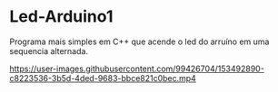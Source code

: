 # Led-Arduino1
Programa mais simples em C++ que acende o led do arruíno em uma sequencia alternada.

https://user-images.githubusercontent.com/99426704/153492890-c8223536-3b5d-4ded-9683-bbce821c0bec.mp4
